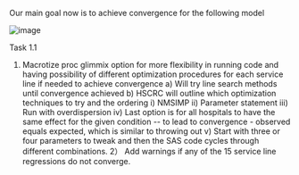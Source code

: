 Our main goal now is to achieve convergence for the following model

![image](https://github.com/user-attachments/assets/66775f03-733e-41bb-bbc6-b899e4fc4233)

Task 1.1
1)	Macrotize proc glimmix option for more flexibility in running code and having possibility of different optimization procedures for each service line if needed to achieve convergence
a)	Will try line search methods until convergence achieved
b)	HSCRC will outline which optimization techniques to try and the ordering
i)	NMSIMP
ii)	Parameter statement
iii)	Run with overdispersion
iv)	Last option is for all hospitals to have the same effect for the given condition -- to lead to convergence - observed equals expected, which is similar to throwing out
v)	Start with three or four parameters to tweak and then the SAS code cycles through different combinations.
 2） Add warnings if any of the 15 service line regressions do not converge.


